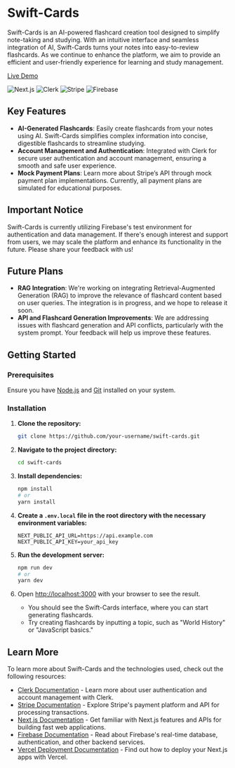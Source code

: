 # Swift-Cards

Swift-Cards is an AI-powered flashcard creation tool designed to simplify note-taking and studying. With an intuitive interface and seamless integration of AI, Swift-Cards turns your notes into easy-to-review flashcards. As we continue to enhance the platform, we aim to provide an efficient and user-friendly experience for learning and study management.

[Live Demo](https://swift-cards.vercel.app/)

![Next.js](https://img.shields.io/badge/Next.js-000000?style=for-the-badge&logo=nextdotjs&logoColor=white)
![Clerk](https://img.shields.io/badge/Clerk-3B82F6?style=for-the-badge&logo=clerk&logoColor=white)
![Stripe](https://img.shields.io/badge/Stripe-008CDD?style=for-the-badge&logo=stripe&logoColor=white)
![Firebase](https://img.shields.io/badge/Firebase-FFCA28?style=for-the-badge&logo=firebase&logoColor=white)

## Key Features

- **AI-Generated Flashcards**: Easily create flashcards from your notes using AI. Swift-Cards simplifies complex information into concise, digestible flashcards to streamline studying.
- **Account Management and Authentication**: Integrated with Clerk for secure user authentication and account management, ensuring a smooth and safe user experience.
- **Mock Payment Plans**: Learn more about Stripe’s API through mock payment plan implementations. Currently, all payment plans are simulated for educational purposes.

## Important Notice

Swift-Cards is currently utilizing Firebase's test environment for authentication and data management. If there's enough interest and support from users, we may scale the platform and enhance its functionality in the future. Please share your feedback with us!

## Future Plans

- **RAG Integration**: We're working on integrating Retrieval-Augmented Generation (RAG) to improve the relevance of flashcard content based on user queries. The integration is in progress, and we hope to release it soon.
- **API and Flashcard Generation Improvements**: We are addressing issues with flashcard generation and API conflicts, particularly with the system prompt. Your feedback will help us improve these features.

## Getting Started

### Prerequisites

Ensure you have [Node.js](https://nodejs.org/) and [Git](https://git-scm.com/) installed on your system.

### Installation

1. **Clone the repository:**

   ```bash
   git clone https://github.com/your-username/swift-cards.git
   ```

2. **Navigate to the project directory:**

   ```bash
   cd swift-cards
   ```

3. **Install dependencies:**

   ```bash
   npm install
   # or
   yarn install
   ```

4. **Create a `.env.local` file in the root directory with the necessary environment variables:**

   ```env
   NEXT_PUBLIC_API_URL=https://api.example.com
   NEXT_PUBLIC_API_KEY=your_api_key
   ```

5. **Run the development server:**

   ```bash
   npm run dev
   # or
   yarn dev
   ```

6. Open [http://localhost:3000](http://localhost:3000) with your browser to see the result.

   - You should see the Swift-Cards interface, where you can start generating flashcards.
   - Try creating flashcards by inputting a topic, such as "World History" or "JavaScript basics."

## Learn More

To learn more about Swift-Cards and the technologies used, check out the following resources:

- [Clerk Documentation](https://clerk.dev/docs) - Learn more about user authentication and account management with Clerk.
- [Stripe Documentation](https://stripe.com/docs) - Explore Stripe's payment platform and API for processing transactions.
- [Next.js Documentation](https://nextjs.org/docs) - Get familiar with Next.js features and APIs for building fast web applications.
- [Firebase Documentation](https://firebase.google.com/docs) - Read about Firebase's real-time database, authentication, and other backend services.
- [Vercel Deployment Documentation](https://vercel.com/docs) - Find out how to deploy your Next.js apps with Vercel.
